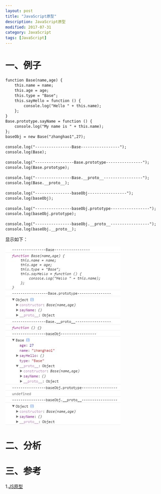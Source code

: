 ```yaml
---
layout: post
title: "JavaScript原型"
description: JavaScript原型
modified: 2017-07-31
category: JavaScript
tags: [JavaScript]
---
```


# 一、例子

	function Base(name,age) {
	    this.name = name;
	    this.age = age;
	    this.type = "Base";
	    this.sayHello = function () {
	        console.log("Hello " + this.name);
	    };
	}
	Base.prototype.sayName = function () {
	    console.log("My name is " + this.name);
	};
	baseObj = new Base("zhanghao1",27);

	console.log("----------------Base-----------------");
	console.log(Base);

	console.log("-----------------Base.prototype----------------");
	console.log(Base.prototype);

	console.log("----------------Base.__proto__-----------------");
	console.log(Base.__proto__);

	console.log("----------------baseObj-----------------");
	console.log(baseObj);

	console.log("----------------baseObj.prototype-----------------");
	console.log(baseObj.prototype);

	console.log("----------------baseObj.__proto__-----------------");
	console.log(baseObj.__proto__);

显示如下：

<img src="../images/prototype/demo.jpg" class="post-img"/>

# 二、分析



# 三、参考

1.[JS原型](http://blog.csdn.net/wxw_317/article/details/49617767)